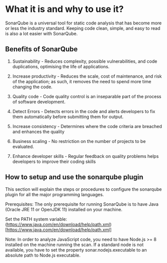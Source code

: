 # What it is and why to use it?

SonarQube is a universal tool for static code analysis that has become more or less the industry standard. Keeping code clean, simple, and easy to read is also a lot easier with SonarQube.

## Benefits of SonarQube

1. Sustainability - Reduces complexity, possible vulnerabilities, and code duplications, optimising the life of applications.

2. Increase productivity - Reduces the scale, cost of maintenance, and risk of the application; as such, it removes the need to spend more time changing the code.

3. Quality code - Code quality control is an inseparable part of the process of software development.

4. Detect Errors - Detects errors in the code and alerts developers to fix them automatically before submitting them for output.

5. Increase consistency - Determines where the code criteria are breached and enhances the quality

6. Business scaling - No restriction on the number of projects to be evaluated.

7. Enhance developer skills - Regular feedback on quality problems helps developers to improve their coding skills

## How to setup and use the sonarqube plugin

This section will explain the steps or procedures to configure the sonarqube plugin for all the major programming languages.

Prerequisites:
The only prerequisite for running SonarQube is to have Java (Oracle JRE 11 or OpenJDK 11) installed on your machine.

Set the PATH system variable: (https://www.java.com/en/download/help/path.xml)[https://www.java.com/en/download/help/path.xml]

Note: In order to analyze JavaScript code, you need to have Node.js >= 8 installed on the machine running the scan. If a standard node is not available, you have to set the property sonar.nodejs.executable to an absolute path to Node.js executable.
